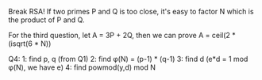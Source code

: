 Break RSA! If two primes P and Q is too close, it's easy to factor N which is the product of P and Q.

For the third question, let A = 3P + 2Q, then we can prove A = ceil(2 * (isqrt(6 * N))

Q4:
1: find p, q (from Q1)
2: find φ(N) = (p-1) * (q-1)
3: find d  (e*d = 1 mod φ(N), we have e)
4: find powmod(y,d) mod N
